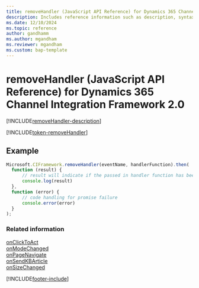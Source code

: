 ```yaml
---
title: removeHandler (JavaScript API Reference) for Dynamics 365 Channel Integration Framework 2.0 
description: Includes reference information such as description, syntax, and parameters for the removeHandler method in JavaScript API Reference for Dynamics 365 Channel Integration Framework 2.0.
ms.date: 12/10/2024
ms.topic: reference
author: gandhamm
ms.author: mgandham
ms.reviewer: mgandham
ms.custom: bap-template 
---
```


# removeHandler (JavaScript API Reference) for Dynamics 365 Channel Integration Framework 2.0

[!INCLUDE[removeHandler-description](../../../../v1/develop/reference/microsoft-ciframework/Includes/removeHandler-description.md)]

[!INCLUDE[token-removeHandler](../../../../shared/token-removeHandler.md)]

## Example

```Javascript
Microsoft.CIFramework.removeHandler(eventName, handlerFunction).then(
  function (result) {
      // result will indicate if the passed in handler function has been removed
      console.log(result)
  },
  function (error) {
      // code handling for promise failure
      console.error(error)
  }
);
```

### Related information

[onClickToAct](../events/onclicktoact.md)  
[onModeChanged](../events/onmodechanged.md)  
[onPageNavigate](../events/onpagenavigate.md)  
[onSendKBArticle](../events/onsendkbarticle.md)  
[onSizeChanged](../events/onsizechanged.md)  

[!INCLUDE[footer-include](../../../../../includes/footer-banner.md)]
